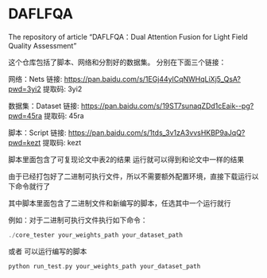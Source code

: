 # DAFLFQA
The repository of article “DAFLFQA：Dual Attention Fusion for Light Field Quality Assessment” 

这个仓库包括了脚本、网络和分割好的数据集。
分别在下面三个链接：


网络：Nets 链接: https://pan.baidu.com/s/1EGj44ylCqNWHqLiXj5_QsA?pwd=3yi2 提取码: 3yi2

数据集：Dataset 链接: https://pan.baidu.com/s/19ST7sunaqZDd1cEaik--pg?pwd=45ra 提取码: 45ra

脚本：Script 链接: https://pan.baidu.com/s/1tds_3v1zA3vvsHKBP9aJqQ?pwd=kezt 提取码: kezt

脚本里面包含了可复现论文中表2的结果 运行就可以得到和论文中一样的结果

由于已经打包好了二进制可执行文件，所以不需要额外配置环境，直接下载运行以下命令就行了

其中脚本里面包含了二进制文件和新编写的脚本，任选其中一个运行就行

例如：对于二进制可执行文件执行如下命令：
```cpp
./core_tester your_weights_path your_dataset_path
```
或者 可以运行编写的脚本
```cpp
python run_test.py your_weights_path your_dataset_path
```
